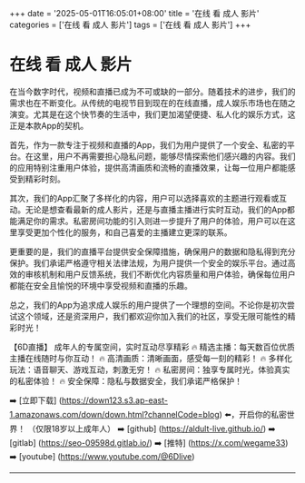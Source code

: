 +++
date = '2025-05-01T16:05:01+08:00'
title = '在线 看 成人 影片'
categories = ['在线 看 成人 影片']
tags = ['在线 看 成人 影片']
+++

# 在线 看 成人 影片

在当今数字时代，视频和直播已成为不可或缺的一部分。随着技术的进步，我们的需求也在不断变化。从传统的电视节目到现在的在线直播，成人娱乐市场也在随之演变。尤其是在这个快节奏的生活中，我们更加渴望便捷、私人化的娱乐方式，这正是本款App的契机。

首先，作为一款专注于视频和直播的App，我们为用户提供了一个安全、私密的平台。在这里，用户不再需要担心隐私问题，能够尽情探索他们感兴趣的内容。我们的应用特别注重用户体验，提供高清画质和流畅的直播效果，让每一位用户都能感受到精彩时刻。

其次，我们的App汇聚了多样化的内容，用户可以选择喜欢的主题进行观看或互动。无论是想查看最新的成人影片，还是与直播主播进行实时互动，我们的App都能满足你的需求。私密房间功能的引入则进一步提升了用户的体验，用户可以在这里享受更加个性化的服务，和自己喜爱的主播建立更深的联系。

更重要的是，我们的直播平台提供安全保障措施，确保用户的数据和隐私得到充分保护。我们承诺严格遵守相关法律法规，为用户提供一个安全的娱乐平台。通过高效的审核机制和用户反馈系统，我们不断优化内容质量和用户体验，确保每位用户都能在安全且愉悦的环境中享受视频和直播的乐趣。

总之，我们的App为追求成人娱乐的用户提供了一个理想的空间。不论你是初次尝试这个领域，还是资深用户，我们都欢迎你加入我们的社区，享受无限可能性的精彩时光！

【6D直播】
成年人的专属空间，实时互动尽享精彩
🔥 精选主播：每天数百位优质主播在线随时与你互动！
🔥 高清画质：清晰画面，感受每一刻的精彩！
🔥 多样化玩法：语音聊天、游戏互动，刺激无穷！
🔥 私密房间：独享专属时光，体验真实的私密体验！
🔥 安全保障：隐私与数据安全，我们承诺严格保护！

➡️ [立即下载] (https://down123.s3.ap-east-1.amazonaws.com/down/down.html?channelCode=blog) ⬅️，开启你的私密世界！
（仅限18岁以上成年人）
➡️ [github] (https://aldult-live.github.io/)
➡️ [gitlab] (https://seo-09598d.gitlab.io/)
➡️ [推特] (https://x.com/wegame33)
➡️ [youtube] (https://www.youtube.com/@6Dlive)

---
